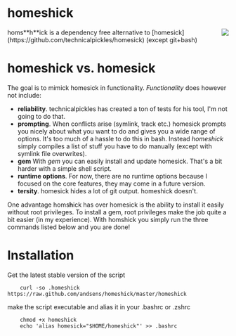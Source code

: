 homeshick
=========
<div style="float: right"><img src="http://i.imgur.com/jOdCG.jpg"></div>
homs**h**ick is a dependency free alternative to [homesick](https://github.com/technicalpickles/homesick) (except git+bash)

# homeshick vs. homesick #
The goal is to mimick homesick in functionality.
_Functionality_ does however not include:
* **reliability**. technicalpickles has created a ton of tests for his tool, I'm not going to do that.
* **prompting**. When conflicts arise (symlink, track etc.) homesick prompts you nicely about what you want to do and gives you a wide range of options. It's too much of a hassle to do this in bash. Instead _homeshick_ simply compiles a list of stuff you have to do manually (except with symlink file overwrites).
* **gem** With _gem_ you can easily install and update homesick. That's a bit harder with a simple shell script.
* **runtime options**. For now, there are no runtime options because I focused on the core features, they may come in a future version.
* **tersity**. homesick hides a lot of git output. homeshick doesn't.

One advantage homs**h**ick has over homesick is the ability to install it easily without root privileges. To install a gem, root privileges make the job quite a bit easier (in my experience). With homshick you simply run the three commands listed below and you are done!

# Installation #
Get the latest stable version of the script
```
    curl -so .homeshick https://raw.github.com/andsens/homeshick/master/homeshick
```
make the script executable and alias it in your .bashrc or .zshrc
```
    chmod +x homeshick
    echo 'alias homesick="$HOME/homeshick"' >> .bashrc
```

